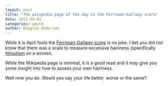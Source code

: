 ```yaml
---
layout: post
title: "The wikipedia page of the day is the Ferriman-Gallwey score"
date: 2013-04-01
categories: wpotd
author: Douglas Anderson
---
```


While it is April fools the [Ferriman-Gallwey
score](http://en.wikipedia.org/wiki/Ferriman%E2%80%93Gallwey_score) is no joke.
I bet you did not know that there was a scale to measure excessive hairiness
(specifically [Hirsutism](http://en.wikipedia.org/wiki/Hirsutism) on a women.

While the Wikipedia page is minimal, it is a good read and it may give you some
insight into how to assess your own hairiness.

Well now you do. Would you say your life better, worse or the same?
